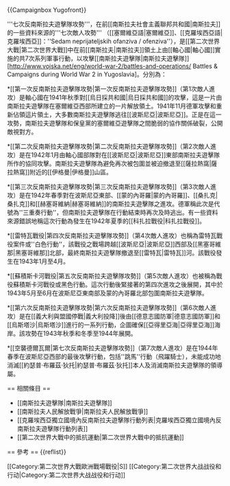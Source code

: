 {{Campaignbox Yugofront}}

'''七次反南斯拉夫遊擊隊攻勢'''，在前[[南斯拉夫社會主義聯邦共和國|南斯拉夫]]的一些資料來源的'''七次敵人攻勢''' （[[塞爾維亞語|塞爾維亞]]、[[克羅埃西亞語|克羅埃西亞]]：''Sedam neprijateljskih ofanziva / ofenziva''），是[[第二次世界大戰|第二次世界大戰]]中在前[[南斯拉夫|南斯拉夫]]領土上由[[軸心國|軸心國]]實施的共7次系列軍事行動，以攻擊[[南斯拉夫遊擊隊|南斯拉夫遊擊隊]]<ref>[http://www.vojska.net/eng/world-war-2/battles-and-operations/ Battles & Campaigns during World War 2 in Yugoslavia<!-- Bot generated title -->]</ref>。分別為：

*[[第一次反南斯拉夫遊擊隊攻勢|第一次反南斯拉夫遊擊隊攻勢]]（第1次敵人進攻）是軸心國在1941年秋季對[[烏日採共和國|烏日採共和國]]的攻擊，這是一片由南斯拉夫遊擊隊在塞爾維亞西部所建立的一片解放領土。1941年11月德軍攻擊和重新佔領這片領土，大多數南斯拉夫遊擊隊逃往[[波斯尼亞|波斯尼亞]]。正是在這一攻勢，南斯拉夫遊擊隊和保皇黨的塞爾維亞遊擊隊之間脆弱的協作關係破裂，公開敵視對方。 

*[[第二次反南斯拉夫遊擊隊攻勢|第二次反南斯拉夫遊擊隊攻勢]]（第2次敵人進攻）是在1942年1月由軸心國部隊對在[[波斯尼亞|波斯尼亞]]東部南斯拉夫遊擊隊所作的協同攻擊。南斯拉夫遊擊隊為避免再次被包圍並被迫撤退至[[薩拉熱窩|薩拉熱窩]]附近的[[伊格曼|伊格曼]]山區。 

*[[第三次反南斯拉夫遊擊隊攻勢|第三次反南斯拉夫遊擊隊攻勢]]（第3次敵人進攻）是在1942年春季對在波斯尼亞東部、[[蒙的內哥羅|蒙的內哥羅]]、[[桑扎克|桑扎克]]和[[赫塞哥維納|赫塞哥維納]]的南斯拉夫遊擊隊之進攻。德軍稱此次是代號為''三重奏行動''，但南斯拉夫遊擊隊在行動結束時再次及時逃出。有一些資料來源錯誤地稱這次行動為發生在1942年夏季的[[科扎拉戰役|科扎拉戰役]]。

*[[雷特瓦戰役|第四次反南斯拉夫遊擊隊攻勢]]（第4次敵人進攻）也稱為雷特瓦戰役案件或''白色行動''，該戰役之戰場跨越[[波斯尼亞|波斯尼亞]]西部及[[黑塞哥維那|黑塞哥維那]]北部，最終南斯拉夫遊擊隊撤退至[[雷特瓦|雷特瓦]]河。該戰役發生在1943年1月至4月。

*[[蘇積斯卡河戰役|第五次反南斯拉夫遊擊隊攻勢]]（第5次敵人進攻）也被稱為戰役蘇積斯卡河戰役或黑色行動。這次行動後緊接著的第四次進攻之後展開，其中於1943年5月至6月在波斯尼亞東南部及蒙的內哥羅北部包圍南斯拉夫遊擊隊。

*[[第六次反南斯拉夫遊擊隊攻勢|第六次反南斯拉夫遊擊隊攻勢]]（第6次敵人進攻）是在[[義大利與盟國停戰|義大利投降]]後由[[德意志國防軍|德意志國防軍]]和[[烏斯塔沙|烏斯塔沙]]進行的一系列行動，企圖確保[[亞得里亞海|亞得里亞海]]海岸。該攻勢在1943年秋季和冬季至1944年展開。

*[[空襲德爾瓦爾|第七次反南斯拉夫遊擊隊攻勢]]（第7次敵人進攻）是在1944年春季在波斯尼亞西部的最後攻擊行動，包括''跳馬''行動（飛躍騎士），未能成功地消滅[[約瑟普·布羅茲·狄托|約瑟普·布羅茲·狄托]]本人及消滅南斯拉夫遊擊隊的領導屬。

== 相關條目 ==
* [[南斯拉夫遊擊隊|南斯拉夫遊擊隊]]
* [[南斯拉夫人民解放戰爭|南斯拉夫人民解放戰爭]]
* [[克羅埃西亞獨立國境內反南斯拉夫遊擊隊行動列表|克羅埃西亞獨立國境內反南斯拉夫遊擊隊行動列表]]
* [[第二次世界大戰中的抵抗運動|第二次世界大戰中的抵抗運動]]

== 參考 ==
{{reflist}}
<!-- interwiki -->

[[Category:第二次世界大戰歐洲戰場戰役|S]]
[[Category:第二次世界大战战役和行动|Category:第二次世界大战战役和行动]]